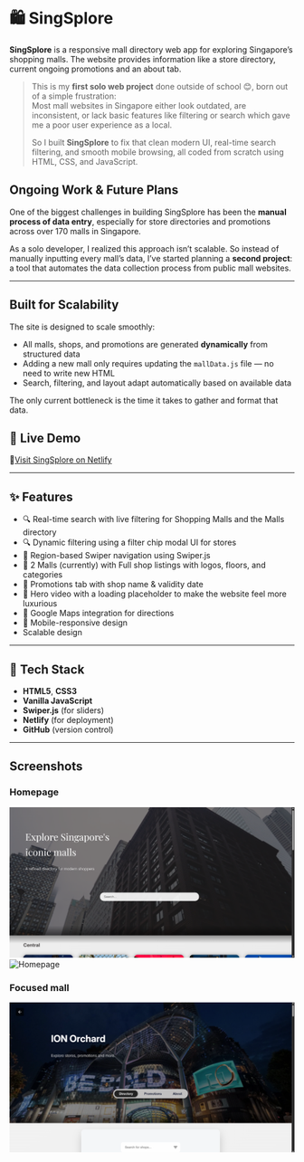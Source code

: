 # 🛍️ SingSplore

**SingSplore** is a responsive mall directory web app for exploring Singapore’s shopping malls. The website provides information like a store directory, current ongoing promotions and an about tab.

> This is my **first solo web project** done outside of school 😊, born out of a simple frustration:  
> Most mall websites in Singapore either look outdated, are inconsistent, or lack basic features like filtering or search which gave me a poor user experience as a local.  
>
> So I built **SingSplore** to fix that clean modern UI, real-time search filtering, and smooth mobile browsing, all coded from scratch using HTML, CSS, and JavaScript.


## Ongoing Work & Future Plans

One of the biggest challenges in building SingSplore has been the **manual process of data entry**, especially for store directories and promotions across over 170 malls in Singapore.

As a solo developer, I realized this approach isn’t scalable. So instead of manually inputting every mall’s data, I’ve started planning a **second project**: a tool that automates the data collection process from public mall websites.

---


## Built for Scalability

The site is designed to scale smoothly:

- All malls, shops, and promotions are generated **dynamically** from structured data
- Adding a new mall only requires updating the `mallData.js` file — no need to write new HTML
- Search, filtering, and layout adapt automatically based on available data

The only current bottleneck is the time it takes to gather and format that data.

## 🔗 Live Demo

🏢[Visit SingSplore on Netlify](https://celebrated-moonbeam-f88313.netlify.app)

---

## ✨ Features

- 🔍 Real-time search with live filtering for Shopping Malls and the Malls directory
- 🔍 Dynamic filtering using a filter chip modal UI for stores
- 🧭 Region-based Swiper navigation using Swiper.js
- 🛒  2 Malls (currently) with Full shop listings with logos, floors, and categories 
- 🎉 Promotions tab with shop name & validity date
- 🎥 Hero video with a loading placeholder to make the website feel more luxurious
- 📍 Google Maps integration for directions
- 📱 Mobile-responsive design
- Scalable design
---

## 🧱 Tech Stack

- **HTML5**, **CSS3**
- **Vanilla JavaScript**
- **Swiper.js** (for sliders)
- **Netlify** (for deployment)
- **GitHub** (version control)

---

## Screenshots

### Homepage
![Homepage](assets/images/readme_index.png)
![Homepage](assets/images/readme_index2.png)

### Focused mall
![Focused mall page](assets/images/mallDetailreadme.png)

